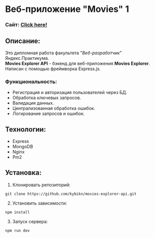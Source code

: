 # Веб-приложение **"Movies"** 1

### Сайт:  [Click here!](https://movies.kybikn.ru/)


## Описание:
Это дипломная работа факультета "*Веб-разработчик*" Яндекс.Практикума.<br>
**Movies Explorer API** - бэкенд для веб-приложения **Movies Explorer**.<br>
Написан с помощью фреймворка Express.js.<br>

### Функциональность:
- Регистрация и авторизация пользователей через БД.
- Обработка ключевых запросов.
- Валидация данных.
- Централизованная обработка ошибок.
- Логирование запросов и ошибок.


## Технологии:
- Express
- MongoDB
- Nginx
- Pm2


## Установка:
1. Клонировать репозиторий:

````
git clone https://github.com/kybikn/movies-explorer-api.git
````

2. Установить зависимости:

````
npm install
````

3. Запуск сервера:

````
npm run dev
````
